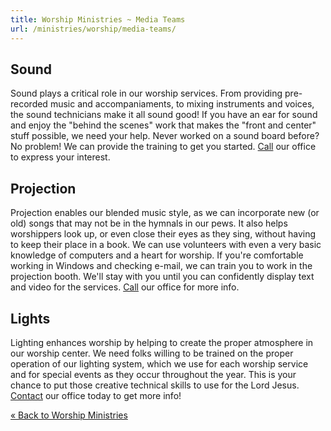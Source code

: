 ```yaml
---
title: Worship Ministries ~ Media Teams
url: /ministries/worship/media-teams/
---
```


## Sound

Sound plays a critical role in our worship services. From providing pre-recorded music and accompaniaments, to mixing instruments and voices, the sound technicians make it all sound good! If you have an ear for sound and enjoy the "behind the scenes" work that makes the "front and center" stuff possible, we need your help. Never worked on a sound board before? No problem! We can provide the training to get you started. [Call](/contact-us/) our office to express your interest.

## Projection

Projection enables our blended music style, as we can incorporate new (or old) songs that may not be in the hymnals in our pews. It also helps worshippers look up, or even close their eyes as they sing, without having to keep their place in a book. We can use volunteers with even a very basic knowledge of computers and a heart for worship. If you're comfortable working in Windows and checking e-mail, we can train you to work in the projection booth. We'll stay with you until you can confidently display text and video for the services.  [Call](/contact-us/) our office for more info.

## Lights

Lighting enhances worship by helping to create the proper atmosphere in our worship center. We need folks willing to be trained on the proper operation of our lighting system, which we use for each worship service and for special events as they occur throughout the year. This is your chance to put those creative technical skills to use for the Lord Jesus. [Contact](/contact-us/) our office today to get more info!

[&#xab; Back to Worship Ministries](..)